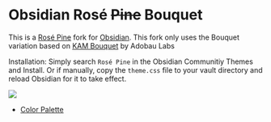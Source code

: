 # Obsidian Rosé ~~Pine~~ Bouquet
This is a [Rosé Pine](https://github.com/rose-pine/rose-pine-theme) fork for [Obsidian](https://obsidian.md/). This fork only uses the Bouquet variation based on [KAM Bouquet](https://geekhack.org/index.php?topic=111436.0) by Adobau Labs

Installation: Simply search `Rosé Pine` in the Obsidian Communitiy Themes and Install. Or if manually, copy the `theme.css` file to your vault directory and reload Obsidian for it to take effect.

![](bouquet.jpg)


* [Color Palette](https://rosepinetheme.com/palette/ingredients/)
